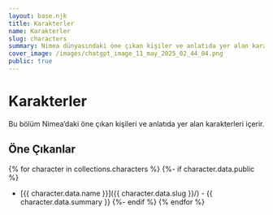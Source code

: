 ```yaml
---
layout: base.njk
title: Karakterler
name: Karakterler
slug: characters
summary: Nimea dünyasındaki öne çıkan kişiler ve anlatıda yer alan karakterler.
cover_image: /images/chatgpt_image_11_may_2025_02_44_04.png
public: true
---
```


# Karakterler

Bu bölüm Nimea’daki öne çıkan kişileri ve anlatıda yer alan karakterleri içerir.

## Öne Çıkanlar

{% for character in collections.characters %}
{%- if character.data.public %}
- [{{ character.data.name }}]({{ character.data.slug }}/) - {{ character.data.summary }}
{%- endif %}
{% endfor %}
